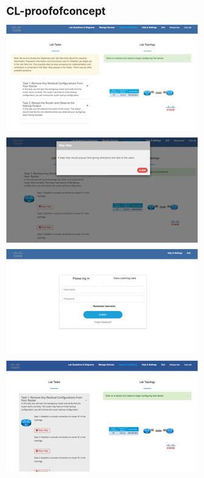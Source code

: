 # CL-proofofconcept


![alt tag](https://github.com/doha1111/CL-proofofconcept/blob/master/SS1.png)

![alt tag](https://github.com/doha1111/CL-proofofconcept/blob/master/SS2.png)

![alt tag](https://github.com/doha1111/CL-proofofconcept/blob/master/SS3.png)

![alt tag](https://github.com/doha1111/CL-proofofconcept/blob/master/SS4.png)

